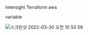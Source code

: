 Intersight Terraform aws



variable


![스크린샷 2022-03-30 오전 10 50 59](https://user-images.githubusercontent.com/26229501/160734838-56144e5b-654e-4be5-a5b4-0658afab30ce.png)
